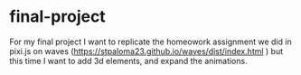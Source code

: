 # final-project

For my final project I want to replicate the homeowork assignment we did in pixi.js on waves (https://stpaloma23.github.io/waves/dist/index.html ) but this time I want to add 3d elements, and expand the animations. 
